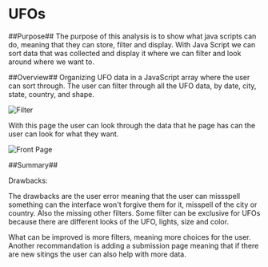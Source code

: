 # UFOs

##Purpose##
  The purpose of this analysis is to show what java scripts can do, meaning that they can store, filter and display. With Java Script we can sort data that was collected and display it where we can filter and look around where we want to.
  
 ##Overview##
  Organizing UFO data in a JavaScript array where the user can sort through. The user can filter through all the UFO data, by date, city, state, country, and shape.
  
![Filter](https://user-images.githubusercontent.com/100543143/167430837-9fb947d3-9034-43af-90de-177f6037bd81.png)
  
With this page the user can look through the data that he page has can the user can look for what they want.

![Front Page](https://user-images.githubusercontent.com/100543143/167431149-03ccf974-5785-46c4-82b9-6f985b59a050.png)

##Summary##

Drawbacks:

The drawbacks are the user error meaning that the user can missspell something can the interface won't forgive them for it, misspell of the city or country.
Also the missing other filters. Some filter can be exclusive for UFOs because there are different looks of the UFO, lights, size and color.

What can be improved is more filters, meaning more choices for the user. Another recommandation is adding a submission page meaning that if there are new sitings the user can also help with more data.
